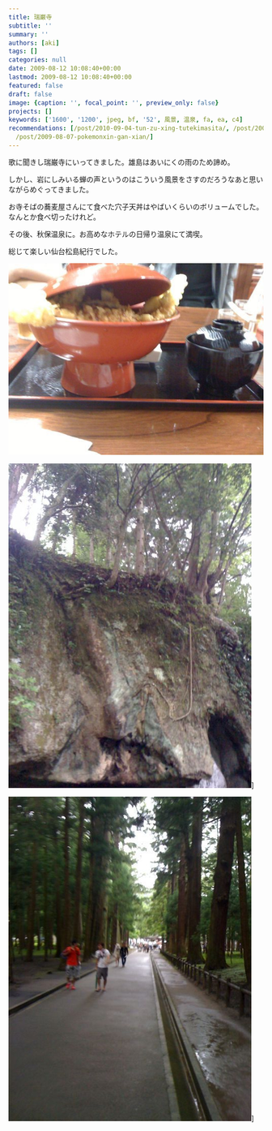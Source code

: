 ```yaml
---
title: 瑞巌寺
subtitle: ''
summary: ''
authors: [aki]
tags: []
categories: null
date: 2009-08-12 10:08:40+00:00
lastmod: 2009-08-12 10:08:40+00:00
featured: false
draft: false
image: {caption: '', focal_point: '', preview_only: false}
projects: []
keywords: ['1600', '1200', jpeg, bf, '52', 風景, 温泉, fa, ea, c4]
recommendations: [/post/2010-09-04-tun-zu-xing-tutekimasita/, /post/2009-06-20-cheng-jiu-yuan-nozi-yang-hua/,
  /post/2009-08-07-pokemonxin-gan-xian/]
---
```

歌に聞きし瑞巌寺にいってきました。雄島はあいにくの雨のため諦め。

しかし、岩にしみいる蝉の声というのはこういう風景をさすのだろうなあと思いながらめぐってきました。

お寺そばの蕎麦屋さんにて食べた穴子天丼はやばいくらいのボリュームでした。なんとか食べ切ったけれど。

その後、秋保温泉に。お高めなホテルの日帰り温泉にて満喫。

総じて楽しい仙台松島紀行でした。

![](l_1600_1200_537ea52d-9da4-440d-bb20-dd6291659923.jpeg)
  
![](p_1600_1200_a293f6fa-4bf1-4c74-9983-4d9b3c40d63f.jpeg)]
  
![](p_1600_1200_e0c33e1d-b6cf-474a-ab09-ef06d208c273.jpeg)]
